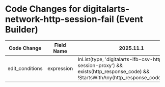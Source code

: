 # Code Changes for digitalarts-network-http-session-fail (Event Builder)

| Code Change | Field Name | 2025.11.1 | 2025.12.1 |
|-------------|------------|-----------|------------|
| edit_conditions | expression | InList(type, 'digitalarts-ifb-csv-http-session-proxy') && exists(http_response_code) && !StartsWithAny(http_response_code,'1','2','3') | InList(type, 'digitalarts-ifb-csv-http-session-proxy') && !StartsWithAny(http_response_code,'1','2','3') |